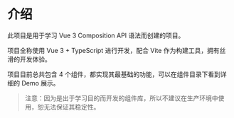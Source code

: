 # 介绍

此项目是用于学习 Vue 3 Composition API 语法而创建的项目。

项目全称使用 Vue 3 + TypeScript 进行开发，配合 Vite 作为构建工具，拥有丝滑的开发体验。

项目目前总共包含 4 个组件，都实现其最基础的功能，可以在组件目录下看到详细的 Demo 展示。

> 注意：因为是出于学习目的而开发的组件库，所以不建议在生产环境中使用，恕无法保证其稳定性。